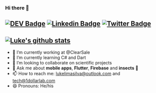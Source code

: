 ### Hi there 👋

[![DEV Badge](https://img.shields.io/badge/-DEV.to-000?style=flat-square&logo=dev.to&logoColor=white&link=https://dev.to/lukesilva_dev)](https://dev.to/lukesilva_dev)
[![Linkedin Badge](https://img.shields.io/badge/-LinkedIn-blue?style=flat-square&logo=Linkedin&logoColor=white&link=https://www.linkedin.com/in/lukelima/)](https://www.linkedin.com/in/lukelima/)
[![Twitter Badge](https://img.shields.io/badge/-Twitter-1ca0f1?style=flat-square&labelColor=1ca0f1&logo=twitter&logoColor=white&link=https://twitter.com/cephalopodluke)](https://twitter.com/cephalopodluke)
---
[![Luke's github stats](https://github-readme-stats.vercel.app/api?username=lukelima)](https://github.com/anuraghazra/github-readme-stats)
---

- 🔭 I’m currently working at @ClearSale
- 🌱 I’m currently learning C# and Dart
- 👯 I’m looking to collaborate on scientific projects
- 💬 Ask me about **mobile apps**, **Flutter**, **Firebase** and **insects** 🐝 
- 📫 How to reach me: lukelimasilva@outlook.com and tech@1dollarlab.com
- 😄 Pronouns: He/his
